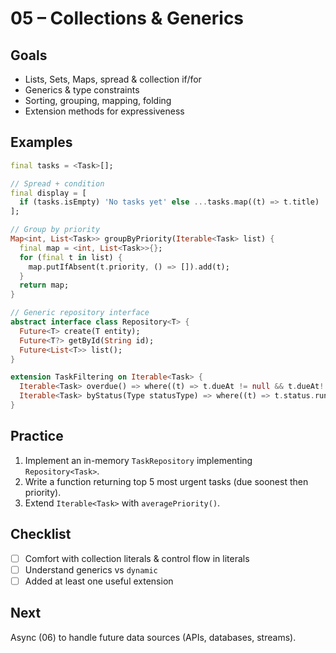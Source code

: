 # 05 – Collections & Generics

## Goals
- Lists, Sets, Maps, spread & collection if/for
- Generics & type constraints
- Sorting, grouping, mapping, folding
- Extension methods for expressiveness

## Examples
```dart
final tasks = <Task>[];

// Spread + condition
final display = [
  if (tasks.isEmpty) 'No tasks yet' else ...tasks.map((t) => t.title)
];

// Group by priority
Map<int, List<Task>> groupByPriority(Iterable<Task> list) {
  final map = <int, List<Task>>{};
  for (final t in list) {
    map.putIfAbsent(t.priority, () => []).add(t);
  }
  return map;
}

// Generic repository interface
abstract interface class Repository<T> {
  Future<T> create(T entity);
  Future<T?> getById(String id);
  Future<List<T>> list();
}

extension TaskFiltering on Iterable<Task> {
  Iterable<Task> overdue() => where((t) => t.dueAt != null && t.dueAt!.isBefore(DateTime.now()));
  Iterable<Task> byStatus(Type statusType) => where((t) => t.status.runtimeType == statusType);
}
```

## Practice
1. Implement an in-memory `TaskRepository` implementing `Repository<Task>`.
2. Write a function returning top 5 most urgent tasks (due soonest then priority).
3. Extend `Iterable<Task>` with `averagePriority()`.

## Checklist
- [ ] Comfort with collection literals & control flow in literals
- [ ] Understand generics vs `dynamic`
- [ ] Added at least one useful extension

## Next
Async (06) to handle future data sources (APIs, databases, streams).
